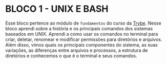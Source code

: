 # BLOCO 1 - UNIX E BASH

Esse bloco pertence ao módulo de `fundamentos` do curso da [Trybe](https://www.betrybe.com/). Nesse bloco aprendi sobre a história e os principais comandos dos sistemas baseados em UNIX. Aprendi a como usar os comandos no terminal para criar, deletar, renomear e modificar permissões para diretórios e arquivos. Além disso, vimos quais os principais componentes do sistema, as suas variações, as diferenças entre arquivos e processos, a estrutura de diretórios e conhecemos o que é o terminal e seus comandos.
